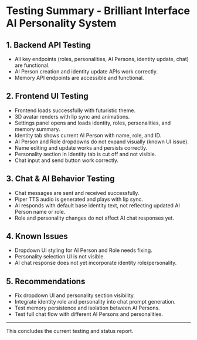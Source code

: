 # Testing Summary - Brilliant Interface AI Personality System

## 1. Backend API Testing
- All key endpoints (roles, personalities, AI Persons, identity update, chat) are functional.
- AI Person creation and identity update APIs work correctly.
- Memory API endpoints are accessible and functional.

## 2. Frontend UI Testing
- Frontend loads successfully with futuristic theme.
- 3D avatar renders with lip sync and animations.
- Settings panel opens and loads identity, roles, personalities, and memory summary.
- Identity tab shows current AI Person with name, role, and ID.
- AI Person and Role dropdowns do not expand visually (known UI issue).
- Name editing and update works and persists correctly.
- Personality section in Identity tab is cut off and not visible.
- Chat input and send button work correctly.

## 3. Chat & AI Behavior Testing
- Chat messages are sent and received successfully.
- Piper TTS audio is generated and plays with lip sync.
- AI responds with default base identity text, not reflecting updated AI Person name or role.
- Role and personality changes do not affect AI chat responses yet.

## 4. Known Issues
- Dropdown UI styling for AI Person and Role needs fixing.
- Personality selection UI is not visible.
- AI chat response does not yet incorporate identity role/personality.

## 5. Recommendations
- Fix dropdown UI and personality section visibility.
- Integrate identity role and personality into chat prompt generation.
- Test memory persistence and isolation between AI Persons.
- Test full chat flow with different AI Persons and personalities.

---

This concludes the current testing and status report.

